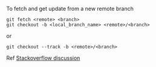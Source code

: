To fetch and get update from a new remote branch


```
git fetch <remote> <branch>
git checkout -b <local_branch_name> <remote>/<branch>
```
or

```
git checkout --track -b <remote>/<branch>
```

Ref
[Stackoverflow discussion](http://stackoverflow.com/questions/9537392/git-fetch-remote-branch)
